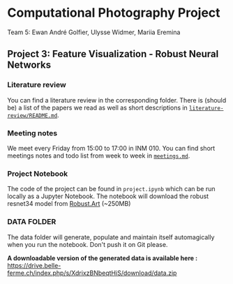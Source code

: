 # Computational Photography Project
Team 5: Ewan André Golfier, Ulysse Widmer, Mariia Eremina

## Project 3: Feature Visualization - Robust Neural Networks
### Literature review
You can find a literature review in the corresponding folder. There is (should be) a list of the papers we read as well as short descriptions in [`literature-review/README.md`](literature-review/README.md).

### Meeting notes
We meet every Friday from 15:00 to 17:00 in INM 010. You can find short meetings notes and todo list from week to week in [`meetings.md`](meetings.md).

### Project Notebook
The code of the project can be found in `project.ipynb` which can be run locally as a Jupyter Notebook. The notebook will download the robust resnet34 model from [Robust.Art](http://robust.art) (~250MB)

### DATA FOLDER
The data folder will generate, populate and maintain itself automagically when you run the notebook. Don't push it on Git please.

**A downloadable version of the generated data is available here :** https://drive.belle-ferme.ch/index.php/s/XdrixzBNbeqtHiS/download/data.zip
